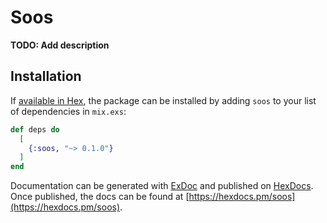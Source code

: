 # Soos

**TODO: Add description**

## Installation

If [available in Hex](https://hex.pm/docs/publish), the package can be installed
by adding `soos` to your list of dependencies in `mix.exs`:

```elixir
def deps do
  [
    {:soos, "~> 0.1.0"}
  ]
end
```

Documentation can be generated with [ExDoc](https://github.com/elixir-lang/ex_doc)
and published on [HexDocs](https://hexdocs.pm). Once published, the docs can
be found at [https://hexdocs.pm/soos](https://hexdocs.pm/soos).

